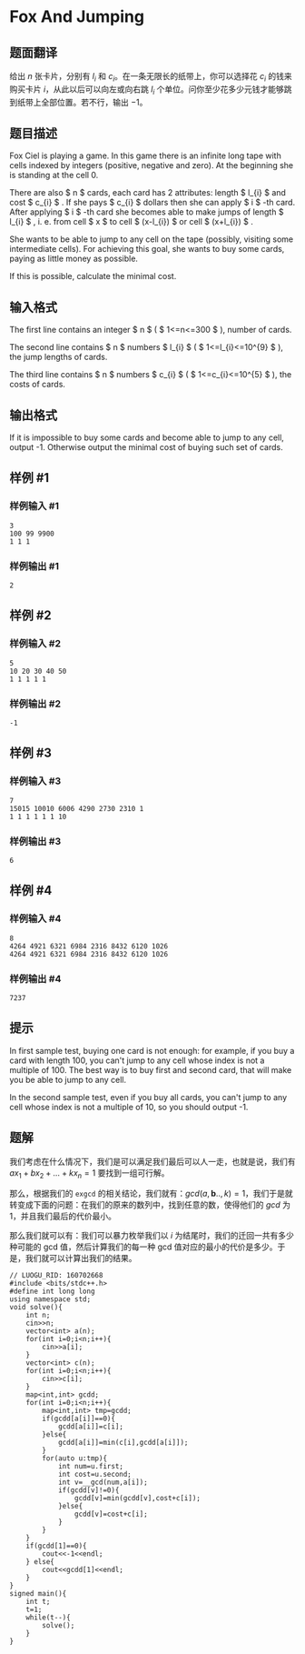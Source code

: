 # Fox And Jumping

## 题面翻译

给出 $n$ 张卡片，分别有 $l_i$ 和 $c_i$。在一条无限长的纸带上，你可以选择花 $c_i$ 的钱来购买卡片 $i$，从此以后可以向左或向右跳 $l_i$ 个单位。问你至少花多少元钱才能够跳到纸带上全部位置。若不行，输出 $-1$。

## 题目描述

Fox Ciel is playing a game. In this game there is an infinite long tape with cells indexed by integers (positive, negative and zero). At the beginning she is standing at the cell 0.

There are also $ n $ cards, each card has 2 attributes: length $ l_{i} $ and cost $ c_{i} $ . If she pays $ c_{i} $ dollars then she can apply $ i $ -th card. After applying $ i $ -th card she becomes able to make jumps of length $ l_{i} $ , i. e. from cell $ x $ to cell $ (x-l_{i}) $ or cell $ (x+l_{i}) $ .

She wants to be able to jump to any cell on the tape (possibly, visiting some intermediate cells). For achieving this goal, she wants to buy some cards, paying as little money as possible.

If this is possible, calculate the minimal cost.

## 输入格式

The first line contains an integer $ n $ ( $ 1<=n<=300 $ ), number of cards.

The second line contains $ n $ numbers $ l_{i} $ ( $ 1<=l_{i}<=10^{9} $ ), the jump lengths of cards.

The third line contains $ n $ numbers $ c_{i} $ ( $ 1<=c_{i}<=10^{5} $ ), the costs of cards.

## 输出格式

If it is impossible to buy some cards and become able to jump to any cell, output -1. Otherwise output the minimal cost of buying such set of cards.

## 样例 #1

### 样例输入 #1

```
3
100 99 9900
1 1 1
```

### 样例输出 #1

```
2
```

## 样例 #2

### 样例输入 #2

```
5
10 20 30 40 50
1 1 1 1 1
```

### 样例输出 #2

```
-1
```

## 样例 #3

### 样例输入 #3

```
7
15015 10010 6006 4290 2730 2310 1
1 1 1 1 1 1 10
```

### 样例输出 #3

```
6
```

## 样例 #4

### 样例输入 #4

```
8
4264 4921 6321 6984 2316 8432 6120 1026
4264 4921 6321 6984 2316 8432 6120 1026
```

### 样例输出 #4

```
7237
```

## 提示

In first sample test, buying one card is not enough: for example, if you buy a card with length 100, you can't jump to any cell whose index is not a multiple of 100. The best way is to buy first and second card, that will make you be able to jump to any cell.

In the second sample test, even if you buy all cards, you can't jump to any cell whose index is not a multiple of 10, so you should output -1.

## 题解
我们考虑在什么情况下，我们是可以满足我们最后可以人一走，也就是说，我们有 $ax_{1}+bx_{2}+\dots+kx_{n}=1$ 要找到一组可行解。

那么，根据我们的 `exgcd` 的相关结论，我们就有：$gcd(a,\mathbf{b}..,k)=1$，我们于是就转变成下面的问题：在我们的原来的数列中，找到任意的数，使得他们的 $gcd$ 为 1，并且我们最后的代价最小。

那么我们就可以有：我们可以暴力枚举我们以 $i$ 为结尾时，我们的迁回一共有多少种可能的 gcd 值，然后计算我们的每一种 gcd 值对应的最小的代价是多少。于是，我们就可以计算出我们的结果。

```
// LUOGU_RID: 160702668
#include <bits/stdc++.h>
#define int long long
using namespace std;
void solve(){
	int n;
	cin>>n;
	vector<int> a(n);
	for(int i=0;i<n;i++){
		cin>>a[i];
	}
	vector<int> c(n);
	for(int i=0;i<n;i++){
		cin>>c[i];
	}
	map<int,int> gcdd;
	for(int i=0;i<n;i++){
		map<int,int> tmp=gcdd;
		if(gcdd[a[i]]==0){
			gcdd[a[i]]=c[i];
		}else{
			gcdd[a[i]]=min(c[i],gcdd[a[i]]);
		}
		for(auto u:tmp){
			int num=u.first;
			int cost=u.second;
			int v=__gcd(num,a[i]);
			if(gcdd[v]!=0){
				gcdd[v]=min(gcdd[v],cost+c[i]);
			}else{
				gcdd[v]=cost+c[i];
			}
		}
	}
	if(gcdd[1]==0){
		cout<<-1<<endl;
	} else{
		cout<<gcdd[1]<<endl;
	}
}
signed main(){
	int t;
	t=1;
	while(t--){
		solve();
	}
}
```